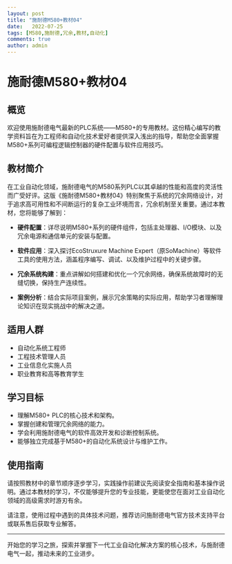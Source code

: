 ```yaml
---
layout: post
title: "施耐德M580+教材04"
date:   2022-07-25
tags: [M580,施耐德,冗余,教材,自动化]
comments: true
author: admin
---
```

# 施耐德M580+教材04

## 概览

欢迎使用施耐德电气最新的PLC系统——M580+的专用教材。这份精心编写的教学资料旨在为工程师和自动化技术爱好者提供深入浅出的指导，帮助您全面掌握M580+系列可编程逻辑控制器的硬件配置与软件应用技巧。

## 教材简介

在工业自动化领域，施耐德电气的M580系列PLC以其卓越的性能和高度的灵活性而广受好评。这版《施耐德M580+教材04》特别聚焦于系统的冗余网络设计，对于追求高可用性和不间断运行的复杂工业环境而言，冗余机制至关重要。通过本教材，您将能够了解到：

- **硬件配置**：详尽说明M580+系列的硬件组件，包括主处理器、I/O模块、以及冗余电源和通信单元的安装与配置。
  
- **软件应用**：深入探讨EcoStruxure Machine Expert（原SoMachine）等软件工具的使用方法，涵盖程序编写、调试、以及维护过程中的关键步骤。
  
- **冗余系统构建**：重点讲解如何搭建和优化一个冗余网络，确保系统故障时的无缝切换，保持生产连续性。

- **案例分析**：结合实际项目案例，展示冗余策略的实际应用，帮助学习者理解理论知识在现实挑战中的解决之道。

## 适用人群

- 自动化系统工程师
- 工程技术管理人员
- 工业信息化实施人员
- 职业教育和高等教育学生

## 学习目标

- 理解M580+ PLC的核心技术和架构。
- 掌握创建和管理冗余网络的能力。
- 学会利用施耐德电气的软件高效开发和诊断控制系统。
- 能够独立完成基于M580+的自动化系统设计与维护工作。

## 使用指南

请按照教材中的章节顺序逐步学习，实践操作前建议先阅读安全指南和基本操作说明。通过本教材的学习，不仅能够提升您的专业技能，更能使您在面对工业自动化领域的高级需求时游刃有余。

请注意，使用过程中遇到的具体技术问题，推荐访问施耐德电气官方技术支持平台或联系售后获取专业解答。

---

开始您的学习之旅，探索并掌握下一代工业自动化解决方案的核心技术，与施耐德电气一起，推动未来的工业进步。